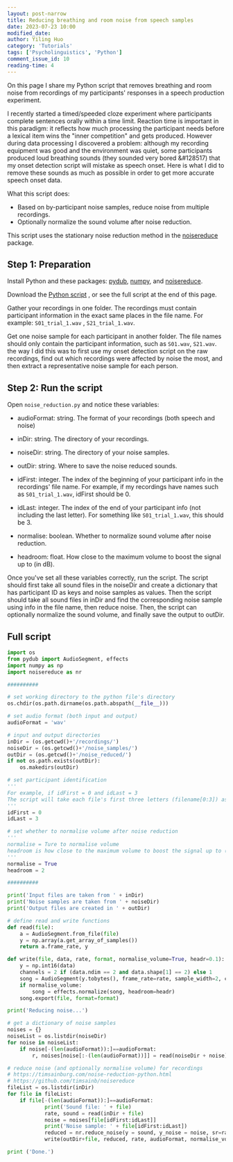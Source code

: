 ```yaml
---
layout: post-narrow
title: Reducing breathing and room noise from speech samples
date: 2023-07-23 10:00
modified_date:
author: Yiling Huo
category: 'Tutorials'
tags: ['Psycholinguistics', 'Python']
comment_issue_id: 10
reading-time: 4
---
```


On this page I share my Python script that removes breathing and room noise from recordings of my participants' responses in a speech production experiment. 

<!--excerpt-->

I recently started a timed/speeded cloze experiment where participants complete sentences orally within a time limit. Reaction time is important in this paradigm: it reflects how much processing the participant needs before a lexical item wins the "inner competition" and gets produced. However during data processing I discovered a problem: although my recording equipment was good and the environment was quiet, some participants produced loud breathing sounds (they sounded very bored &#128517) that my onset detection script will mistake as speech onset. Here is what I did to remove these sounds as much as possible in order to get more accurate speech onset data. 

What this script does:
- Based on by-participant noise samples, reduce noise from multiple recordings.
- Optionally normalize the sound volume after noise reduction. 

This script uses the stationary noise reduction method in the [noisereduce](https://timsainburg.com/noise-reduction-python.html) package. 

## Step 1: Preparation

Install Python and these packages: [pydub](https://github.com/jiaaro/pydub), [numpy](https://numpy.org/install/), and [noisereduce](https://github.com/timsainb/noisereduce). 

Download the <a href="/files/resources/python/noise_reduction.py" download>Python script</a> , or see the full script at the end of this page. 

Gather your recordings in one folder. The recordings must contain participant information in the exact same places in the file name. For example: `S01_trial_1.wav` , `S21_trial_1.wav`. 

Get one noise sample for each participant in another folder. The file names should only contain the participant information, such as `S01.wav`, `S21.wav`. the way I did this was to first use my onset detection script on the raw recordings, find out which recordings were affected by noise the most, and then extract a representative noise sample for each person. 

## Step 2: Run the script

Open `noise_reduction.py` and notice these variables:

- audioFormat: string. The format of your recordings (both speech and noise)

- inDir: string. The directory of your recordings.
- noiseDir: string. The directory of your noise samples. 
- outDir: string. Where to save the noise reduced sounds. 

- idFirst: integer. The index of the beginning of your participant info in the recordings' file name. For example, if my recordings have names such as `S01_trial_1.wav`, idFirst should be 0.
- idLast: integer. The index of the end of your participant info (not including the last letter). For something like `S01_trial_1.wav`, this should be 3. 

- normalise: boolean. Whether to normalize sound volume after noise reduction. 
- headroom: float. How close to the maximum volume to boost the signal up to (in dB).

Once you've set all these variables correctly, run the script. The script should first take all sound files in the noiseDir and create a dictionary that has participant ID as keys and noise samples as values. Then the script should take all sound files in inDir and find the corresponding noise sample using info in the file name, then reduce noise. Then, the script can optionally normalize the sound volume, and finally save the output to outDir. 

## Full script

```python
import os
from pydub import AudioSegment, effects
import numpy as np
import noisereduce as nr

##########

# set working directory to the python file's directory
os.chdir(os.path.dirname(os.path.abspath(__file__)))

# set audio format (both input and output)
audioFormat = 'wav'

# input and output directories
inDir = (os.getcwd()+'/recordings/')
noiseDir = (os.getcwd()+'/noise_samples/')
outDir = (os.getcwd()+'/noise_reduced/') 
if not os.path.exists(outDir):
    os.makedirs(outDir)

# set participant identification
'''
For example, if idFirst = 0 and idLast = 3
The script will take each file's first three letters (filename[0:3]) as your participant id
'''
idFirst = 0
idLast = 3

# set whether to normalise volume after noise reduction
'''
normalise = Ture to normalise volume
headroom is how close to the maximum volume to boost the signal up to (in dB)
'''
normalise = True
headroom = 2

##########

print('Input files are taken from ' + inDir)
print('Noise samples are taken from ' + noiseDir)
print('Output files are created in ' + outDir)

# define read and write functions
def read(file):
    a = AudioSegment.from_file(file)
    y = np.array(a.get_array_of_samples())
    return a.frame_rate, y

def write(file, data, rate, format, normalise_volume=True, headr=0.1):
    y = np.int16(data)
    channels = 2 if (data.ndim == 2 and data.shape[1] == 2) else 1
    song = AudioSegment(y.tobytes(), frame_rate=rate, sample_width=2, channels=channels)
    if normalise_volume:
        song = effects.normalize(song, headroom=headr)
    song.export(file, format=format)

print('Reducing noise...')

# get a dictionary of noise samples
noises = {}
noiseList = os.listdir(noiseDir)
for noise in noiseList:
    if noise[-(len(audioFormat)):]==audioFormat:
        r, noises[noise[:-(len(audioFormat))]] = read(noiseDir + noise)

# reduce noise (and optionally normalise volume) for recordings
# https://timsainburg.com/noise-reduction-python.html
# https://github.com/timsainb/noisereduce
fileList = os.listdir(inDir)
for file in fileList:
    if file[-(len(audioFormat)):]==audioFormat:
            print('Sound file: ' + file)
            rate, sound = read(inDir + file)
            noise = noises[file[idFirst:idLast]]
            print('Noise sample: ' + file[idFirst:idLast])
            reduced = nr.reduce_noise(y = sound, y_noise = noise, sr=rate, stationary=True)
            write(outDir+file, reduced, rate, audioFormat, normalise_volume=normalise, headr=headroom)

print ('Done.')
```